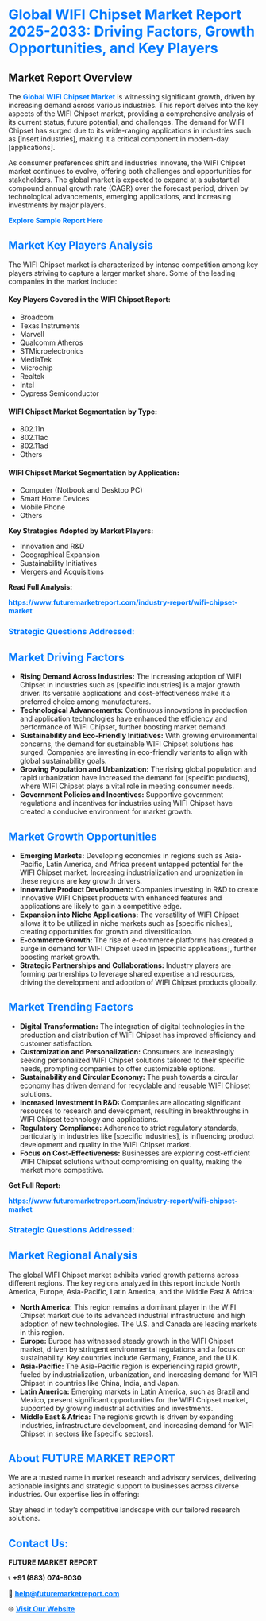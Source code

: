 <h1 style="color: #007BFF;">Global WIFI Chipset Market Report 2025-2033: Driving Factors, Growth Opportunities, and Key Players</h1>

<section id="overview">
<h2>Market Report Overview</h2>
<p>The <a href="https://www.futuremarketreport.com/industry-report/wifi-chipset-market" style="color: #007BFF; text-decoration: none;"><strong>Global WIFI Chipset Market</strong></a> is witnessing significant growth, driven by increasing demand across various industries. This report delves into the key aspects of the WIFI Chipset market, providing a comprehensive analysis of its current status, future potential, and challenges. The demand for WIFI Chipset has surged due to its wide-ranging applications in industries such as [insert industries], making it a critical component in modern-day [applications].</p>
<p>As consumer preferences shift and industries innovate, the WIFI Chipset market continues to evolve, offering both challenges and opportunities for stakeholders. The global market is expected to expand at a substantial compound annual growth rate (CAGR) over the forecast period, driven by technological advancements, emerging applications, and increasing investments by major players.</p>
</section>

<section id="overview">
<p><a href="https://www.futuremarketreport.com/request-sample/reportId=75694" style="color: #007BFF; text-decoration: none;"><strong>Explore Sample Report Here</strong></a></p>
</section>

<section id="key-players">
<h2 style="color: #007BFF;">Market Key Players Analysis</h2>
<p>The WIFI Chipset market is characterized by intense competition among key players striving to capture a larger market share. Some of the leading companies in the market include:</p>
<h4>Key Players Covered in the WIFI Chipset Report:</h4>
<ul><li>Broadcom</li><li>Texas Instruments</li><li>Marvell</li><li>Qualcomm Atheros</li><li>STMicroelectronics</li><li>MediaTek</li><li>Microchip</li><li>Realtek</li><li>Intel</li><li>Cypress Semiconductor</li></ul>
<h4>WIFI Chipset Market Segmentation by Type:</h4>
<ul><li>802.11n</li><li>802.11ac</li><li>802.11ad</li><li>Others</li></ul>

<h4>WIFI Chipset Market Segmentation by Application:</h4>
<ul><li>Computer (Notbook and Desktop PC)</li><li>Smart Home Devices</li><li>Mobile Phone</li><li>Others</li></ul>
<p><strong>Key Strategies Adopted by Market Players:</strong></p>
<ul>
<li>Innovation and R&D</li>
<li>Geographical Expansion</li>
<li>Sustainability Initiatives</li>
<li>Mergers and Acquisitions</li>
</ul>
</section>

<section>
<p><strong>Read Full Analysis: </strong></p><a href="https://www.futuremarketreport.com/industry-report/wifi-chipset-market" style="color: #007BFF; text-decoration: none;"><strong>https://www.futuremarketreport.com/industry-report/wifi-chipset-market</strong></a>
<h3 style="color: #007BFF;">Strategic Questions Addressed:</h3>
</section>

<section id="driving-factors">
<h2 style="color: #007BFF;">Market Driving Factors</h2>
<ul>
<li><strong>Rising Demand Across Industries:</strong> The increasing adoption of WIFI Chipset in industries such as [specific industries] is a major growth driver. Its versatile applications and cost-effectiveness make it a preferred choice among manufacturers.</li>
<li><strong>Technological Advancements:</strong> Continuous innovations in production and application technologies have enhanced the efficiency and performance of WIFI Chipset, further boosting market demand.</li>
<li><strong>Sustainability and Eco-Friendly Initiatives:</strong> With growing environmental concerns, the demand for sustainable WIFI Chipset solutions has surged. Companies are investing in eco-friendly variants to align with global sustainability goals.</li>
<li><strong>Growing Population and Urbanization:</strong> The rising global population and rapid urbanization have increased the demand for [specific products], where WIFI Chipset plays a vital role in meeting consumer needs.</li>
<li><strong>Government Policies and Incentives:</strong> Supportive government regulations and incentives for industries using WIFI Chipset have created a conducive environment for market growth.</li>
</ul>
</section>

<section id="growth-opportunities">
<h2 style="color: #007BFF;">Market Growth Opportunities</h2>
<ul>
<li><strong>Emerging Markets:</strong> Developing economies in regions such as Asia-Pacific, Latin America, and Africa present untapped potential for the WIFI Chipset market. Increasing industrialization and urbanization in these regions are key growth drivers.</li>
<li><strong>Innovative Product Development:</strong> Companies investing in R&D to create innovative WIFI Chipset products with enhanced features and applications are likely to gain a competitive edge.</li>
<li><strong>Expansion into Niche Applications:</strong> The versatility of WIFI Chipset allows it to be utilized in niche markets such as [specific niches], creating opportunities for growth and diversification.</li>
<li><strong>E-commerce Growth:</strong> The rise of e-commerce platforms has created a surge in demand for WIFI Chipset used in [specific applications], further boosting market growth.</li>
<li><strong>Strategic Partnerships and Collaborations:</strong> Industry players are forming partnerships to leverage shared expertise and resources, driving the development and adoption of WIFI Chipset products globally.</li>
</ul>
</section>

<section id="trending-factors">
<h2 style="color: #007BFF;">Market Trending Factors</h2>
<ul>
<li><strong>Digital Transformation:</strong> The integration of digital technologies in the production and distribution of WIFI Chipset has improved efficiency and customer satisfaction.</li>
<li><strong>Customization and Personalization:</strong> Consumers are increasingly seeking personalized WIFI Chipset solutions tailored to their specific needs, prompting companies to offer customizable options.</li>
<li><strong>Sustainability and Circular Economy:</strong> The push towards a circular economy has driven demand for recyclable and reusable WIFI Chipset solutions.</li>
<li><strong>Increased Investment in R&D:</strong> Companies are allocating significant resources to research and development, resulting in breakthroughs in WIFI Chipset technology and applications.</li>
<li><strong>Regulatory Compliance:</strong> Adherence to strict regulatory standards, particularly in industries like [specific industries], is influencing product development and quality in the WIFI Chipset market.</li>
<li><strong>Focus on Cost-Effectiveness:</strong> Businesses are exploring cost-efficient WIFI Chipset solutions without compromising on quality, making the market more competitive.</li>
</ul>
</section>

<section>
<p><strong>Get Full Report: </strong></p><a href="https://www.futuremarketreport.com/industry-report/wifi-chipset-market" style="color: #007BFF; text-decoration: none;"><strong>https://www.futuremarketreport.com/industry-report/wifi-chipset-market</strong></a>
<h3 style="color: #007BFF;">Strategic Questions Addressed:</h3>
</section>


<section id="regional-analysis">
<h2 style="color: #007BFF;">Market Regional Analysis</h2>
<p>The global WIFI Chipset market exhibits varied growth patterns across different regions. The key regions analyzed in this report include North America, Europe, Asia-Pacific, Latin America, and the Middle East & Africa:</p>
<ul>
<li><strong>North America:</strong> This region remains a dominant player in the WIFI Chipset market due to its advanced industrial infrastructure and high adoption of new technologies. The U.S. and Canada are leading markets in this region.</li>
<li><strong>Europe:</strong> Europe has witnessed steady growth in the WIFI Chipset market, driven by stringent environmental regulations and a focus on sustainability. Key countries include Germany, France, and the U.K.</li>
<li><strong>Asia-Pacific:</strong> The Asia-Pacific region is experiencing rapid growth, fueled by industrialization, urbanization, and increasing demand for WIFI Chipset in countries like China, India, and Japan.</li>
<li><strong>Latin America:</strong> Emerging markets in Latin America, such as Brazil and Mexico, present significant opportunities for the WIFI Chipset market, supported by growing industrial activities and investments.</li>
<li><strong>Middle East & Africa:</strong> The region’s growth is driven by expanding industries, infrastructure development, and increasing demand for WIFI Chipset in sectors like [specific sectors].</li>
</ul>
</section>

<footer>
<h2 style="color: #007BFF;">About FUTURE MARKET REPORT</h2>
<p>We are a trusted name in market research and advisory services, delivering actionable insights and strategic support to businesses across diverse industries. Our expertise lies in offering:</p>

<p>Stay ahead in today’s competitive landscape with our tailored research solutions.</p>

<h2 style="color: #007BFF;">Contact Us:</h2>
<p><strong>FUTURE MARKET REPORT</strong></p>
<p>📞 <strong>+91 (883) 074-8030</strong></p>
<p>📧 <strong><a href="mailto:help@futuremarketreport.com" style="color: #007BFF;">help@futuremarketreport.com</a></strong></p>
<p>🌐 <strong><a href="https://www.futuremarketreport.com/" style="color: #007BFF;">Visit Our Website</a></strong></p>
</footer>